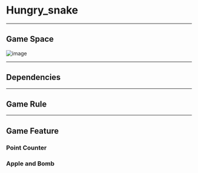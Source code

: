 # Hungry_snake

---

## Game Space
![image](https://user-images.githubusercontent.com/59318822/168458267-34811320-df8d-4345-8ed7-d14b318f56a4.png)

---

## Dependencies

---

## Game Rule

---

## Game Feature
### Point Counter
### Apple and Bomb
